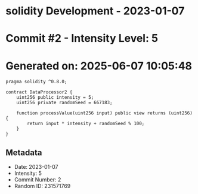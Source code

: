 ﻿# solidity Development - 2023-01-07
# Commit #2 - Intensity Level: 5
# Generated on: 2025-06-07 10:05:48
```solidity
pragma solidity ^0.8.0;

contract DataProcessor2 {
    uint256 public intensity = 5;
    uint256 private randomSeed = 667183;

    function processValue(uint256 input) public view returns (uint256) {
        return input * intensity + randomSeed % 100;
    }
}
```
## Metadata
- Date: 2023-01-07
- Intensity: 5
- Commit Number: 2
- Random ID: 231571769
